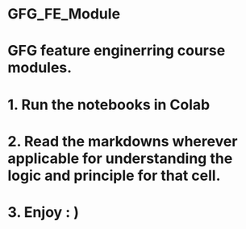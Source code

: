# GFG_FE_Module
# GFG feature enginerring course modules.

# 1. Run the notebooks in Colab
# 2. Read the markdowns wherever applicable for understanding the logic and principle for that cell.
# 3. Enjoy : ) 
